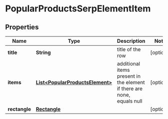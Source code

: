 

# PopularProductsSerpElementItem


## Properties

| Name | Type | Description | Notes |
|------------ | ------------- | ------------- | -------------|
|**title** | **String** | title of the row |  [optional] |
|**items** | [**List&lt;PopularProductsElement&gt;**](PopularProductsElement.md) | additional items present in the element if there are none, equals null |  [optional] |
|**rectangle** | [**Rectangle**](Rectangle.md) |  |  [optional] |



